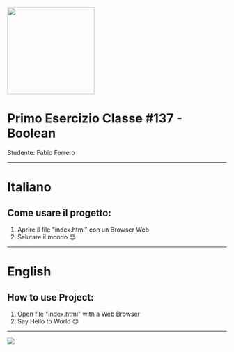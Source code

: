 <img src="https://lwfiles.mycourse.app/6368e5089f20781a7e4f1805-public/2c162927114072f9ebbf04043a593fb9.png" width="200">

Primo Esercizio Classe #137 - Boolean
===
Studente: Fabio Ferrero

---
# Italiano

## Come usare il progetto:
1. Aprire il file "index.html" con un Browser Web
2. Salutare il mondo 😊
---
# English
## How to use Project:
1. Open file "index.html" with a Web Browser
2. Say Hello to World 😊

---

<img src="https://miro.medium.com/v2/resize:fit:1024/1*OohqW5DGh9CQS4hLY5FXzA.png">